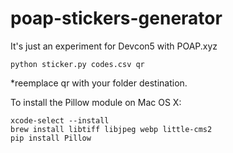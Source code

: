 # poap-stickers-generator 
It's just an experiment for Devcon5 with POAP.xyz

```
python sticker.py codes.csv qr
```

*reemplace qr with your folder destination.

To install the Pillow module on Mac OS X:

```
xcode-select --install
brew install libtiff libjpeg webp little-cms2
pip install Pillow
```
